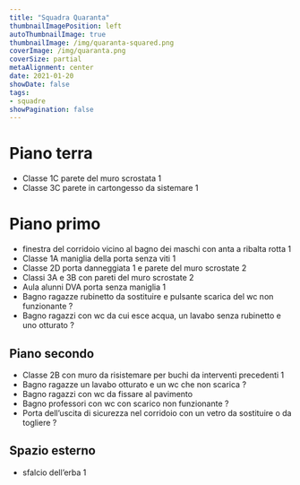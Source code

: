 ```yaml
---
title: "Squadra Quaranta"
thumbnailImagePosition: left
autoThumbnailImage: true
thumbnailImage: /img/quaranta-squared.png
coverImage: /img/quaranta.png
coverSize: partial
metaAlignment: center
date: 2021-01-20
showDate: false
tags:
- squadre
showPagination: false
---
```


# Piano terra

* Classe 1C parete del muro scrostata  1
* Classe 3C parete in cartongesso da sistemare  1

# Piano primo

* finestra del corridoio vicino al bagno dei maschi con anta a ribalta rotta  1
* Classe 1A maniglia della porta senza viti   1
* Classe 2D porta danneggiata   1   e parete del muro scrostate   2
* Classi 3A e 3B con pareti del muro scrostate   2
* Aula alunni DVA porta senza maniglia   1
* Bagno ragazze rubinetto da sostituire e pulsante scarica del wc non funzionante   ?
* Bagno ragazzi con wc da cui esce acqua, un lavabo senza rubinetto e uno otturato  ?

## Piano secondo

* Classe 2B con muro da risistemare per buchi da interventi precedenti  1
* Bagno ragazze un lavabo otturato e un wc che non scarica  ?
* Bagno ragazzi con wc da fissare al pavimento
* Bagno professori con wc con scarico non funzionante  ?
* Porta dell’uscita di sicurezza nel corridoio con un vetro da sostituire o da togliere   ?

## Spazio esterno

* sfalcio dell’erba  1

